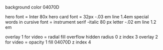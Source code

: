 background color 04070D

hero font = Inter 80x hero
card font = 32px -.03 em line 1.4em
special words in cursive font = instrument serif -italic 80 px letter -.02 em line 1.2 em

overlay 1 for video  = radial fill overflow hidden radius 0 z index 3
overlay 2 for video = opacity 1 fill 04070D  z index 4